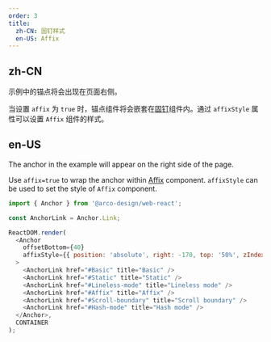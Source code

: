 ```yaml
---
order: 3
title:
  zh-CN: 固钉样式
  en-US: Affix
---
```


## zh-CN

示例中的锚点将会出现在页面右侧。

当设置 `affix` 为 `true` 时，锚点组件将会嵌套在[固钉](/react/components/affix)组件内。通过 `affixStyle` 属性可以设置 `Affix` 组件的样式。

## en-US

The anchor in the example will appear on the right side of the page.

Use `affix=true` to wrap the anchor within [Affix](/react/components/affix) component. `affixStyle` can be used to set the style of `Affix` component.

```js
import { Anchor } from '@arco-design/web-react';

const AnchorLink = Anchor.Link;

ReactDOM.render(
  <Anchor
    offsetBottom={40}
    affixStyle={{ position: 'absolute', right: -170, top: '50%', zIndex: 1 }}
  >
    <AnchorLink href="#Basic" title="Basic" />
    <AnchorLink href="#Static" title="Static" />
    <AnchorLink href="#Lineless-mode" title="Lineless mode" />
    <AnchorLink href="#Affix" title="Affix" />
    <AnchorLink href="#Scroll-boundary" title="Scroll boundary" />
    <AnchorLink href="#Hash-mode" title="Hash mode" />
  </Anchor>,
  CONTAINER
);
```
